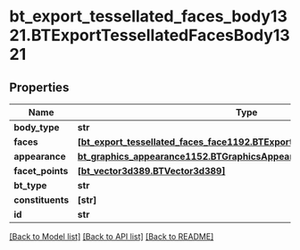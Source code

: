 # bt_export_tessellated_faces_body1321.BTExportTessellatedFacesBody1321

## Properties
Name | Type | Description | Notes
------------ | ------------- | ------------- | -------------
**body_type** | **str** |  | [optional] 
**faces** | [**[bt_export_tessellated_faces_face1192.BTExportTessellatedFacesFace1192]**](BTExportTessellatedFacesFace1192.md) |  | [optional] 
**appearance** | [**bt_graphics_appearance1152.BTGraphicsAppearance1152**](BTGraphicsAppearance1152.md) |  | [optional] 
**facet_points** | [**[bt_vector3d389.BTVector3d389]**](BTVector3d389.md) |  | [optional] 
**bt_type** | **str** |  | [optional] 
**constituents** | **[str]** |  | [optional] 
**id** | **str** |  | [optional] 

[[Back to Model list]](../README.md#documentation-for-models) [[Back to API list]](../README.md#documentation-for-api-endpoints) [[Back to README]](../README.md)



